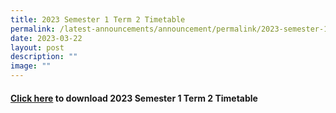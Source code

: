 ```yaml
---
title: 2023 Semester 1 Term 2 Timetable
permalink: /latest-announcements/announcement/permalink/2023-semester-1-term-2-timetable/
date: 2023-03-22
layout: post
description: ""
image: ""
---
```

#### [Click here](/files/2023%20Term%202%20Timetable%20-%20Class.pdf) to download 2023 Semester 1 Term 2 Timetable